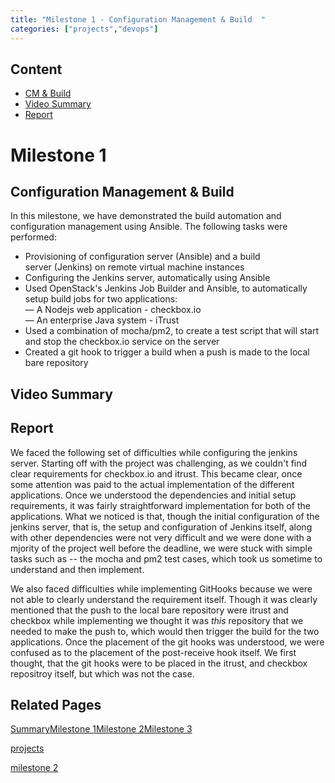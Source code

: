 ```yaml
---
title: "Milestone 1 - Configuration Management & Build  "
categories: ["projects","devops"]
---   
```


Content
-------

* [CM & Build](#cm-build)
* [Video Summary](#video-summary)
* [Report](#report)

Milestone 1
===========

Configuration Management & Build
--------------------------------

In this milestone, we have demonstrated the build automation and configuration management using Ansible. The following tasks were performed:

*   Provisioning of configuration server (Ansible) and a build server (Jenkins) on remote virtual machine instances
*   Configuring the Jenkins server, automatically using Ansible
*   Used OpenStack's Jenkins Job Builder and Ansible, to automatically setup build jobs for two applications:  
    — A Nodejs web application - checkbox.io  
    — An enterprise Java system - iTrust
*   Used a combination of mocha/pm2, to create a test script that will start and stop the checkbox.io service on the server
*   Created a git hook to trigger a build when a push is made to the local bare repository

Video Summary
-------------

Report
------

We faced the following set of difficulties while configuring the jenkins server. Starting off with the project was challenging, as we couldn't find clear requirements for checkbox.io and itrust. This became clear, once some attention was paid to the actual implementation of the different applications. Once we understood the dependencies and initial setup requirements, it was fairly straightforward implementation for both of the applications. What we noticed is that, though the initial configuration of the jenkins server, that is, the setup and configuration of Jenkins itself, along with other dependencies were not very difficult and we were done with a mjority of the project well before the deadline, we were stuck with simple tasks such as -- the mocha and pm2 test cases, which took us sometime to understand and then implement.  
  
We also faced difficulties while implementing GitHooks because we were not able to clearly understand the requirement itself. Though it was clearly mentioned that the push to the local bare repository were itrust and checkbox while implementing we thought it was _this_ repository that we needed to make the push to, which would then trigger the build for the two applications. Once the placement of the git hooks was understood, we were confused as to the placement of the post-receive hook itself. We first thought, that the git hooks were to be placed in the itrust, and checkbox repositroy itself, but which was not the case.

Related Pages
-------------

[Summary](2019-04-25-poseidon.markdown)[Milestone 1](../../../projects/devops/poseidon/milestone-1.html)[Milestone 2](../../../projects/devops/poseidon/milestone-2.html)[Milestone 3](../../../projects/devops/poseidon/milestone-3.html)

[projects](2019-04-25-poseidon.markdown)

[milestone 2](../../../projects/devops/poseidon/milestone-2.html)

